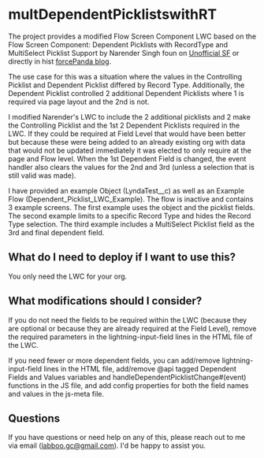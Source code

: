 # multDependentPicklistswithRT

The project provides a modified Flow Screen Component LWC based on the Flow Screen Component: Dependent Picklists with RecordType and MultiSelect Picklist Support by Narender Singh foun on [Unofficial SF](https://unofficialsf.com/flow-screen-component-dependent-picklists-with-recordtype-and-multiselect-picklist-support-by-narender-singh/) or directly in hist [forcePanda blog](https://forcepanda.wordpress.com/2019/06/11/flow-screen-component-dependent-picklists-with-recordtype-and-multiselect-picklist-support/).

The use case for this was a situation where the values in the Controlling Picklist and Dependent Picklist differed by Record Type.  Additionally, the Dependent Picklist controlled 2 additional Dependent Picklists where 1 is required via page layout and the 2nd is not.

I modified Narender's LWC to include the 2 additional picklists and 2 make the Controlling Picklist and the 1st 2 Dependent Picklists required in the LWC.  If they could be required at Field Level that would have been better but because these were being added to an already existing org with data that would not be updated immediately it was elected to only require at the page and Flow level.  When the 1st Dependent Field is changed, the event handler also clears the values for the 2nd and 3rd (unless a selection that is still valid was made).

I have provided an example Object (LyndaTest__c) as well as an Example Flow (Dependent_Picklist_LWC_Example).  The flow is inactive and contains 3 example screens.  The first example uses the object and the picklist fields.  The second example limits to a specific Record Type and hides the Record Type selection.  The third example includes a MultiSelect Picklist field as the 3rd and final dependent field.

## What do I need to deploy if I want to use this?

You only need the LWC for your org.

## What modifications should I consider?

If you do not need the fields to be required within the LWC (because they are optional or because they are already required at the Field Level), remove the required parameters in the lightning-input-field lines in the HTML file of the LWC.

If you need fewer or more dependent fields, you can add/remove lightning-input-field lines in the HTML file, add/remove @api tagged Dependent Fields and Values variables and handleDependentPicklistChange#(event) functions in the JS file, and add config properties for both the field names and values in the js-meta file.

## Questions

If you have questions or need help on any of this, please reach out to me via email (labboo.gc@gmail.com).  I'd be happy to assist you.
